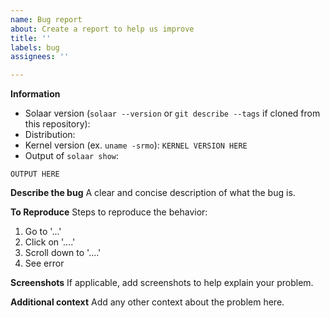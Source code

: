 ```yaml
---
name: Bug report
about: Create a report to help us improve
title: ''
labels: bug
assignees: ''

---
```


**Information**
<!-- Do not bother opening an issue for a version older than 1.0.1.  Please update to the latest version and see if your issue persists. -->
- Solaar version (`solaar --version` or `git describe --tags` if cloned from this repository):
- Distribution:
- Kernel version (ex. `uname -srmo`): `KERNEL VERSION HERE`
- Output of `solaar show`:
```
OUTPUT HERE
```

**Describe the bug**
A clear and concise description of what the bug is.

**To Reproduce**
Steps to reproduce the behavior:
1. Go to '...'
2. Click on '....'
3. Scroll down to '....'
4. See error

**Screenshots**
If applicable, add screenshots to help explain your problem.

**Additional context**
Add any other context about the problem here.
